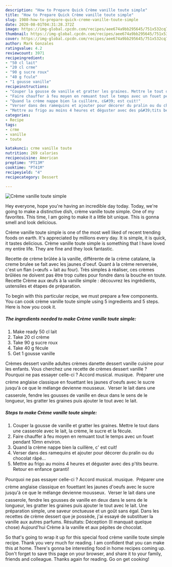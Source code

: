```yaml
---
description: "How to Prepare Quick Crème vanille toute simple"
title: "How to Prepare Quick Crème vanille toute simple"
slug: 1980-how-to-prepare-quick-creme-vanille-toute-simple
date: 2020-08-01T04:31:28.372Z
image: https://img-global.cpcdn.com/recipes/aee674a9bb295645/751x532cq70/creme-vanille-toute-simple-photo-principale-de-la-recette.jpg
thumbnail: https://img-global.cpcdn.com/recipes/aee674a9bb295645/751x532cq70/creme-vanille-toute-simple-photo-principale-de-la-recette.jpg
cover: https://img-global.cpcdn.com/recipes/aee674a9bb295645/751x532cq70/creme-vanille-toute-simple-photo-principale-de-la-recette.jpg
author: Mark Gonzales
ratingvalue: 4.2
reviewcount: 3971
recipeingredient:
- "50 cl lait"
- "20 cl crme"
- "90 g sucre roux"
- "40 g fcule"
- "1 gousse vanille"
recipeinstructions:
- "Couper la gousse de vanille et gratter les graines. Mettre le tout dans une casserole avec le lait, la crème, le sucre et la fécule."
- "Faire chauffer à feu moyen en remuant tout le temps avec un fouet pendant 10mn environ."
- "Quand la crème nappe bien la cuillère, c&#39; est cuit!"
- "Verser dans des ramequins et ajouter pour décorer du pralin ou du chocolat râpé..."
- "Mettre au frigo au moins 4 heures et déguster avec des p&#39;tits beurre. Retour en enfance garanti!"
categories:
- Recipe
tags:
- crme
- vanille
- toute

katakunci: crme vanille toute 
nutrition: 269 calories
recipecuisine: American
preptime: "PT13M"
cooktime: "PT41M"
recipeyield: "4"
recipecategory: Dessert

---
```



![Crème vanille toute simple](https://img-global.cpcdn.com/recipes/aee674a9bb295645/751x532cq70/creme-vanille-toute-simple-photo-principale-de-la-recette.jpg)

Hey everyone, hope you're having an incredible day today. Today, we're going to make a distinctive dish, crème vanille toute simple. One of my favorites. This time, I am going to make it a little bit unique. This is gonna smell and look delicious.

Crème vanille toute simple is one of the most well liked of recent trending foods on earth. It's appreciated by millions every day. It is simple, it is quick, it tastes delicious. Crème vanille toute simple is something that I have loved my entire life. They are fine and they look fantastic.

Recette de crème brûlée à la vanille, différente de la crème catalane, la creme brulee se fait avec les jaunes d&#39;oeuf. Quant à la crème renversée, c&#39;est un flan (=œufs + lait au four). Très simples à réaliser, ces crèmes brûlées ne doivent pas être trop cuites pour fondre dans la bouche en toute. Recette Crème aux œufs à la vanille simple : découvrez les ingrédients, ustensiles et étapes de préparation.


To begin with this particular recipe, we must prepare a few components. You can cook crème vanille toute simple using 5 ingredients and 5 steps. Here is how you cook it.

<!--inarticleads1-->

##### The ingredients needed to make Crème vanille toute simple:

1. Make ready 50 cl lait
1. Take 20 cl crème
1. Take 90 g sucre roux
1. Take 40 g fécule
1. Get 1 gousse vanille


Crèmes dessert vanille adultes crèmes danette dessert vanille cuisine pour les enfants. Vous cherchez une recette de crèmes dessert vanille ? Pourquoi ne pas essayer celle-ci ? Accord musical. musique.  Préparer une crème anglaise classique en fouettant les jaunes d&#39;oeufs avec le sucre jusqu&#39;à ce que le mélange devienne mousseux.  Verser le lait dans une casserole, fendre les gousses de vanille en deux dans le sens de le longueur, les gratter les graines puis ajouter le tout avec le lait. 

<!--inarticleads2-->

##### Steps to make Crème vanille toute simple:

1. Couper la gousse de vanille et gratter les graines. Mettre le tout dans une casserole avec le lait, la crème, le sucre et la fécule.
1. Faire chauffer à feu moyen en remuant tout le temps avec un fouet pendant 10mn environ.
1. Quand la crème nappe bien la cuillère, c&#39; est cuit!
1. Verser dans des ramequins et ajouter pour décorer du pralin ou du chocolat râpé...
1. Mettre au frigo au moins 4 heures et déguster avec des p&#39;tits beurre. Retour en enfance garanti!


Pourquoi ne pas essayer celle-ci ? Accord musical. musique.  Préparer une crème anglaise classique en fouettant les jaunes d&#39;oeufs avec le sucre jusqu&#39;à ce que le mélange devienne mousseux.  Verser le lait dans une casserole, fendre les gousses de vanille en deux dans le sens de le longueur, les gratter les graines puis ajouter le tout avec le lait. Une préparation simple, une saveur onctueuse et un goût sans égal. Dans les recettes de crème dessert que je possède, j&#39;ai essayé de substituer la vanille aux autres parfums. Résultats: Déception (Il manquait quelque chose) Aujourd&#39;hui Crème à la vanille et aux pépites de chocolat. 

So that's going to wrap it up for this special food crème vanille toute simple recipe. Thank you very much for reading. I am confident that you can make this at home. There's gonna be interesting food in home recipes coming up. Don't forget to save this page on your browser, and share it to your family, friends and colleague. Thanks again for reading. Go on get cooking!
